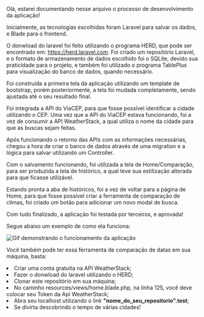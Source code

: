 Olá, estarei documentando nesse arquivo o processo de desenvolvimento da aplicação! 

Inicialmente, as tecnologias escolhidas foram Laravel para salvar os dados, e Blade para o frontend.

O donwload do laravel foi feito utilizando o programa HERD, que pode ser encontrado em: https://herd.laravel.com. Foi criado um repositório Laravel, e o formato de armazenamento de dados escolhido foi o SQLite, devido sua praticidade para o projeto, e também foi utilizado o programa TablePlus para visualização do banco de dados, quando necessário.

Foi construída a primeira tela da aplicação utilizando um template de bootstrap, porém posteriormente, a tela foi mudada completamente, sendo ajustada até o seu resultado final.

Foi integrada a API do ViaCEP, para que fosse possível identificar a cidade utilizando o CEP. Uma vez que a API do ViaCEP estava funcionando, foi a vez de consumir a API WeatherStack, a qual utiliza o nome da cidade para que as buscas sejam feitas.

Após funcionando o retorno das APIs com as informações necessárias, chegou a hora de criar o banco de dados através de uma migration e a lógica para salvar utilizando um Controller.

Com o salvamento funcionando, foi utilizada a tela de Home/Comparação, para ser produzida a tela de histórico, a qual teve sua estilização alterada para que ficasse utilizável.

Estando pronta a aba de históricos, foi a vez de voltar para a página de Home, para que fosse possível criar a ferramenta de comparação de climas, foi criado um botão para adicionar um novo modal de busca.

Com tudo finalizado, a aplicação foi testada por terceiros, e aprovada!

Segue abaixo um exemplo de como ela funciona:

![Gif demonstrando o funcionamento da aplicação](https://i.imgur.com/0mrjYqT.gif)

Você também pode ter essa ferramenta de comparação de datas em sua máquina, basta:
<li> Criar uma conta gratuita na API WeatherStack; </li>
<li> Fazer o donwload do laravel utilizando o HERD; </li>
<li> Clonar este repositório em sua máquina; </li>
<li> No caminho resources/views/home.blade.php, na linha 125, você deve colocar seu Token da Api WeatherStack; </li>
<li> Abra seu localhost utilizando o link <b>"nome_do_seu_repositorio".test</b>; </li>
<li> Se divirta descobrindo o tempo de várias cidades! </li>
